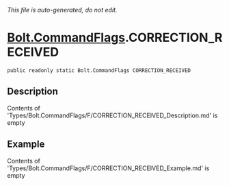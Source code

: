 *This file is auto-generated, do not edit.*

# [Bolt.CommandFlags](Types/Bolt.CommandFlags.md).CORRECTION_RECEIVED
`public readonly static Bolt.CommandFlags CORRECTION_RECEIVED`
## Description
Contents of 'Types/Bolt.CommandFlags/F/CORRECTION_RECEIVED_Description.md' is empty
## Example
Contents of 'Types/Bolt.CommandFlags/F/CORRECTION_RECEIVED_Example.md' is empty
